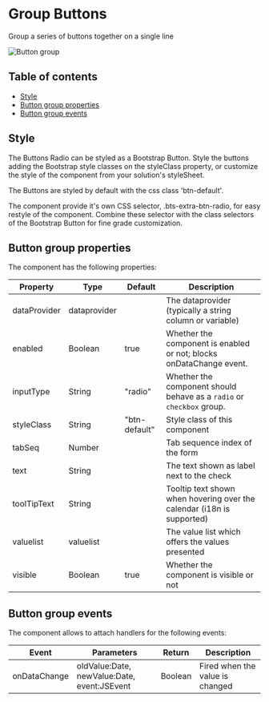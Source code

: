 # Group Buttons

Group a series of buttons together on a single line

![Button group](https://github.com/Servoy/bootstrapextracomponents/wiki/buttongroup/images/image\_01.png)

## Table of contents

* [Style](button-group.md#style)
* [Button group properties](button-group.md#button-group-properties)
* [Button group events](button-group.md#button-group-events)

## Style

The Buttons Radio can be styled as a Bootstrap Button. Style the buttons adding the Bootstrap style classes on the styleClass property, or customize the style of the component from your solution's styleSheet.

The Buttons are styled by default with the css class 'btn-default'.

The component provide it's own CSS selector, .bts-extra-btn-radio, for easy restyle of the component. Combine these selector with the class selectors of the Bootstrap Button for fine grade customization.

## Button group properties

The component has the following properties:

| Property     | Type         | Default       | Description                                                            |
| ------------ | ------------ | ------------- | ---------------------------------------------------------------------- |
| dataProvider | dataprovider |               | The dataprovider (typically a string column or variable)               |
| enabled      | Boolean      | true          | Whether the component is enabled or not; blocks onDataChange event.    |
| inputType    | String       | "radio"       | Whether the component should behave as a `radio` or `checkbox` group.  |
| styleClass   | String       | "btn-default" | Style class of this component                                          |
| tabSeq       | Number       |               | Tab sequence index of the form                                         |
| text         | String       |               | The text shown as label next to the check                              |
| toolTipText  | String       |               | Tooltip text shown when hovering over the calendar (i18n is supported) |
| valuelist    | valuelist    |               | The value list which offers the values presented                       |
| visible      | Boolean      | true          | Whether the component is visible or not                                |

## Button group events

The component allows to attach handlers for the following events:

| Event        | Parameters                                  | Return  | Description                     |
| ------------ | ------------------------------------------- | ------- | ------------------------------- |
| onDataChange | oldValue:Date, newValue:Date, event:JSEvent | Boolean | Fired when the value is changed |
